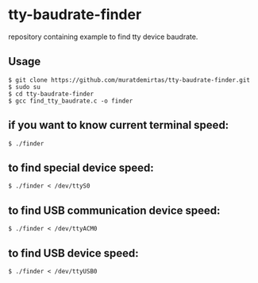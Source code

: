 # tty-baudrate-finder
repository  containing example to find tty device baudrate.

## Usage

    $ git clone https://github.com/muratdemirtas/tty-baudrate-finder.git
    $ sudo su
    $ cd tty-baudrate-finder
    $ gcc find_tty_baudrate.c -o finder
    
    
## if you want to know current terminal speed:
    $ ./finder 
   
## to find special device speed:
    $ ./finder < /dev/ttyS0
  
## to find USB communication device speed:
    $ ./finder < /dev/ttyACM0

## to find USB device speed:
    $ ./finder < /dev/ttyUSB0
